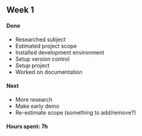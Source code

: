 ## Week 1

#### Done

* Researched subject
* Estimated project scope
* Installed development environment
* Setup version control
* Setup project
* Worked on documentation

#### Next

* More research
* Make early demo
* Re-estimate scope (something to add/remove?)

#### Hours spent: 7h
